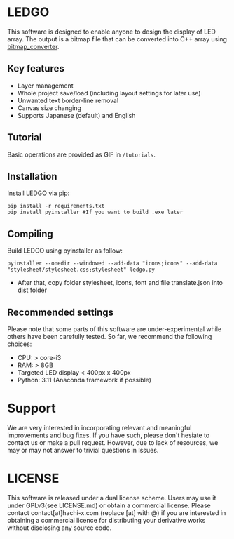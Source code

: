 # LEDGO

This software is designed to enable anyone to design the display of LED array. 
The output is a bitmap file that can be converted into C++ array using [bitmap_converter](https://en.radzio.dxp.pl/bitmap_converter/).

## Key features
- Layer management 
- Whole project save/load (including layout settings for later use)
- Unwanted text border-line removal
- Canvas size changing
- Supports Japanese (default) and English 

## Tutorial
Basic operations are provided as GIF in `/tutorials`.

## Installation
Install LEDGO via pip:
```
pip install -r requirements.txt
pip install pyinstaller #If you want to build .exe later 
```

## Compiling 
Build LEDGO using pyinstaller as follow:
```
pyinstaller --onedir --windowed --add-data "icons;icons" --add-data "stylesheet/stylesheet.css;stylesheet" ledgo.py
```
* After that, copy folder stylesheet, icons, font and file translate.json into dist folder

## Recommended settings
Please note that some parts of this software are under-experimental while others have been carefully tested. 
So far, we recommend the following choices:
- CPU: > core-i3
- RAM: > 8GB
- Targeted LED display < 400px x 400px
- Python: 3.11 (Anaconda framework if possible)

# Support
We are very interested in incorporating relevant and meaningful improvements and bug fixes. If you have such, please don't hesiate to contact us or make a pull request. 
However, due to lack of resources, we may or may not answer to trivial questions in Issues.

# LICENSE
This software is released under a dual license scheme. Users may use it under GPLv3(see LICENSE.md) or obtain a commercial license. 
Please contact contact[at]hachi-x.com (replace [at] with @) if you are interested in obtaining a commercial licence for distributing your derivative works without disclosing any source code.
